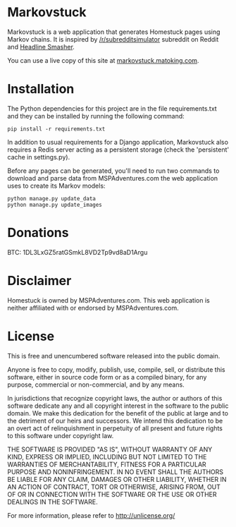 # Markovstuck
Markovstuck is a web application that generates Homestuck pages using Markov chains. It is inspired by [/r/subredditsimulator](http://www.reddit.com/r/subredditsimulator) subreddit on Reddit and [Headline Smasher](http://www.headlinesmasher.com).

You can use a live copy of this site at [markovstuck.matoking.com](http://markovstuck.matoking.com).

# Installation
The Python dependencies for this project are in the file requirements.txt and they can be installed by running the following command:

```
pip install -r requirements.txt
```

In addition to usual requirements for a Django application, Markovstuck also requires a Redis server acting as a persistent storage (check the 'persistent' cache in settings.py).

Before any pages can be generated, you'll need to run two commands to download and parse data from MSPAdventures.com the web application uses to create its Markov models:

```
python manage.py update_data
python manage.py update_images
```

# Donations
BTC: 1DL3LxGZ5ratGSmkL8VD2Tp9vd8aD1Argu

# Disclaimer
Homestuck is owned by MSPAdventures.com. This web application is neither affiliated with or endorsed by MSPAdventures.com.

# License
This is free and unencumbered software released into the public domain.

Anyone is free to copy, modify, publish, use, compile, sell, or
distribute this software, either in source code form or as a compiled
binary, for any purpose, commercial or non-commercial, and by any
means.

In jurisdictions that recognize copyright laws, the author or authors
of this software dedicate any and all copyright interest in the
software to the public domain. We make this dedication for the benefit
of the public at large and to the detriment of our heirs and
successors. We intend this dedication to be an overt act of
relinquishment in perpetuity of all present and future rights to this
software under copyright law.

THE SOFTWARE IS PROVIDED "AS IS", WITHOUT WARRANTY OF ANY KIND,
EXPRESS OR IMPLIED, INCLUDING BUT NOT LIMITED TO THE WARRANTIES OF
MERCHANTABILITY, FITNESS FOR A PARTICULAR PURPOSE AND NONINFRINGEMENT.
IN NO EVENT SHALL THE AUTHORS BE LIABLE FOR ANY CLAIM, DAMAGES OR
OTHER LIABILITY, WHETHER IN AN ACTION OF CONTRACT, TORT OR OTHERWISE,
ARISING FROM, OUT OF OR IN CONNECTION WITH THE SOFTWARE OR THE USE OR
OTHER DEALINGS IN THE SOFTWARE.

For more information, please refer to <http://unlicense.org/>
